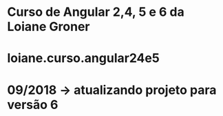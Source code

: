 ﻿# Curso de Angular 2,4, 5 e 6 da Loiane Groner
# loiane.curso.angular24e5
# 09/2018 -> atualizando projeto para versão 6
